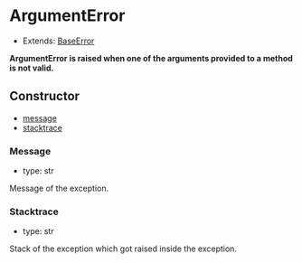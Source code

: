 # ArgumentError

- Extends: [BaseError](./doc/api/python/exceptions/baseerror.md)

**ArgumentError is raised when one of the arguments provided to a method is not valid.**

## Constructor<!-- {docsify-ignore} -->
- [message](#message)
- [stacktrace](#stacktrace)


### Message
- type: str

Message of the exception.


### Stacktrace
- type: str

Stack of the exception which got raised inside the exception.